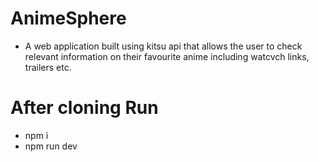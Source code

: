# AnimeSphere

- A web application built using kitsu api that allows the user to check relevant information on their favourite anime including watcvch links, trailers etc.

# After cloning Run

- npm i
- npm run dev